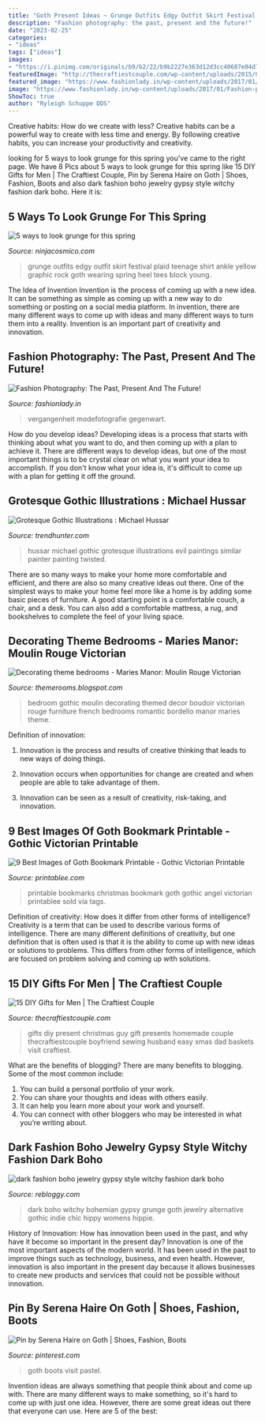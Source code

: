 ```yaml
---
title: "Goth Present Ideas ~ Grunge Outfits Edgy Outfit Skirt Festival Plaid Teenage Shirt Ankle Yellow Graphic Rock Goth Wearing Spring Heel Tees Block Young"
description: "Fashion photography: the past, present and the future!"
date: "2023-02-25"
categories:
- "ideas"
tags: ["ideas"]
images:
- "https://i.pinimg.com/originals/b9/b2/22/b9b2227e363d12d3cc40687e04d7ce4b.jpg"
featuredImage: "http://thecraftiestcouple.com/wp-content/uploads/2015/01/15-DIY-Gifts-for-Men1.jpg"
featured_image: "https://www.fashionlady.in/wp-content/uploads/2017/01/Fashion-photography-ideas.jpg"
image: "https://www.fashionlady.in/wp-content/uploads/2017/01/Fashion-photography-ideas.jpg"
ShowToc: true
author: "Ryleigh Schuppe DDS"
---
```



Creative habits: How do we create with less?
Creative habits can be a powerful way to create with less time and energy. By following creative habits, you can increase your productivity and creativity.

	

		
looking for 5 ways to look grunge for this spring you've came to the right page. We have 8 Pics about 5 ways to look grunge for this spring like 15 DIY Gifts for Men | The Craftiest Couple, Pin by Serena Haire on Goth | Shoes, Fashion, Boots and also dark fashion boho jewelry gypsy style witchy fashion dark boho. Here it is:
		
    
## 5 Ways To Look Grunge For This Spring

<img loading=lazy src="https://ninjacosmico.com/wp-content/uploads/2015/04/PLAIDGUNS4.jpg" onerror="this.onerror=null;this.src='https://tse1.mm.bing.net/th?id=OIP.ijMUARs2-GxUPpQX_qAbIQHaLH&amp;pid=15.1';" alt="5 ways to look grunge for this spring">

_Source: ninjacosmico.com_

>grunge outfits edgy outfit skirt festival plaid teenage shirt ankle yellow graphic rock goth wearing spring heel tees block young. 

	

The Idea of Invention
Invention is the process of coming up with a new idea. It can be something as simple as coming up with a new way to do something or posting on a social media platform. In invention, there are many different ways to come up with ideas and many different ways to turn them into a reality. Invention is an important part of creativity and innovation.

    
## Fashion Photography: The Past, Present And The Future!

<img loading=lazy src="https://www.fashionlady.in/wp-content/uploads/2017/01/Fashion-photography-ideas.jpg" onerror="this.onerror=null;this.src='https://tse2.mm.bing.net/th?id=OIP.a4TmzauzFjpfdpZBCFyKWgAAAA&amp;pid=15.1';" alt="Fashion Photography: The Past, Present And The Future!">

_Source: fashionlady.in_

>vergangenheit modefotografie gegenwart. 

	

How do you develop ideas?
Developing ideas is a process that starts with thinking about what you want to do, and then coming up with a plan to achieve it. There are different ways to develop ideas, but one of the most important things is to be crystal clear on what you want your idea to accomplish. If you don't know what your idea is, it's difficult to come up with a plan for getting it off the ground.

    
## Grotesque Gothic Illustrations : Michael Hussar

<img loading=lazy src="http://cdn.trendhunterstatic.com/thumbs/michael-hussar.jpeg" onerror="this.onerror=null;this.src='https://tse2.mm.bing.net/th?id=OIP.fL08LsmouIYG8RmnSDEGTgHaJO&amp;pid=15.1';" alt="Grotesque Gothic Illustrations : Michael Hussar">

_Source: trendhunter.com_

>hussar michael gothic grotesque illustrations evil paintings similar painter painting twisted. 

	

There are so many ways to make your home more comfortable and efficient, and there are also so many creative ideas out there. One of the simplest ways to make your home feel more like a home is by adding some basic pieces of furniture. A good starting point is a comfortable couch, a chair, and a desk. You can also add a comfortable mattress, a rug, and bookshelves to complete the feel of your living space.

    
## Decorating Theme Bedrooms - Maries Manor: Moulin Rouge Victorian

<img loading=lazy src="http://1.bp.blogspot.com/-dEu10BWeZ7k/U3tRe0TNyeI/AAAAAAAATw0/BTlGFfwt8sg/s1600/MOULIN+themed+bedroom+decorating-gothic+style.jpg" onerror="this.onerror=null;this.src='https://tse2.mm.bing.net/th?id=OIP.sthRIdQGUPYS4A8o_C9ZdQHaHo&amp;pid=15.1';" alt="Decorating theme bedrooms - Maries Manor: Moulin Rouge Victorian">

_Source: themerooms.blogspot.com_

>bedroom gothic moulin decorating themed decor boudoir victorian rouge furniture french bedrooms romantic bordello manor maries theme. 

	

Definition of innovation:
1. Innovation is the process and results of creative thinking that leads to new ways of doing things.
2. Innovation occurs when opportunities for change are created and when people are able to take advantage of them.

3. Innovation can be seen as a result of creativity, risk-taking, and innovation.

    
## 9 Best Images Of Goth Bookmark Printable - Gothic Victorian Printable

<img loading=lazy src="http://www.printablee.com/postpic/2014/11/christmas-angel-printable-bookmarks_192781.jpg" onerror="this.onerror=null;this.src='https://tse2.mm.bing.net/th?id=OIP.Q56R2DdILq0y2iNR4F81CgHaIw&amp;pid=15.1';" alt="9 Best Images of Goth Bookmark Printable - Gothic Victorian Printable">

_Source: printablee.com_

>printable bookmarks christmas bookmark goth gothic angel victorian printablee sold via tags. 

	

Definition of creativity: How does it differ from other forms of intelligence?
Creativity is a term that can be used to describe various forms of intelligence. There are many different definitions of creativity, but one definition that is often used is that it is the ability to come up with new ideas or solutions to problems. This differs from other forms of intelligence, which are focused on problem solving and coming up with solutions.

    
## 15 DIY Gifts For Men | The Craftiest Couple

<img loading=lazy src="http://thecraftiestcouple.com/wp-content/uploads/2015/01/15-DIY-Gifts-for-Men1.jpg" onerror="this.onerror=null;this.src='https://tse4.mm.bing.net/th?id=OIP.8DGooMafslhCU4BIzbUoqgHaHa&amp;pid=15.1';" alt="15 DIY Gifts for Men | The Craftiest Couple">

_Source: thecraftiestcouple.com_

>gifts diy present christmas guy gift presents homemade couple thecraftiestcouple boyfriend sewing husband easy xmas dad baskets visit craftiest. 

	

What are the benefits of blogging?
There are many benefits to blogging. Some of the most common include: 
1. You can build a personal portfolio of your work. 
2. You can share your thoughts and ideas with others easily. 
3. It can help you learn more about your work and yourself. 
4. You can connect with other bloggers who may be interested in what you’re writing about. 

    
## Dark Fashion Boho Jewelry Gypsy Style Witchy Fashion Dark Boho

<img loading=lazy src="http://41.media.tumblr.com/b3c4eb63fc6cb60004cbca481ec02ab3/tumblr_n7ggmsU3ne1s382e5o1_400.jpg" onerror="this.onerror=null;this.src='https://tse4.mm.bing.net/th?id=OIP.iJtIMrlWJo1ZPX_vtaMeVwAAAA&amp;pid=15.1';" alt="dark fashion boho jewelry gypsy style witchy fashion dark boho">

_Source: rebloggy.com_

>dark boho witchy bohemian gypsy grunge goth jewelry alternative gothic indie chic hippy womens hippie. 

	

History of Innovation: How has innovation been used in the past, and why have it become so important in the present day?
Innovation is one of the most important aspects of the modern world. It has been used in the past to improve things such as technology, business, and even health. However, innovation is also important in the present day because it allows businesses to create new products and services that could not be possible without innovation.

    
## Pin By Serena Haire On Goth | Shoes, Fashion, Boots

<img loading=lazy src="https://i.pinimg.com/originals/b9/b2/22/b9b2227e363d12d3cc40687e04d7ce4b.jpg" onerror="this.onerror=null;this.src='https://tse1.mm.bing.net/th?id=OIP.quKQKQgAXIIYm-jmbPVJzQHaGM&amp;pid=15.1';" alt="Pin by Serena Haire on Goth | Shoes, Fashion, Boots">

_Source: pinterest.com_

>goth boots visit pastel. 

	

Invention ideas are always something that people think about and come up with. There are many different ways to make something, so it's hard to come up with just one idea. However, there are some great ideas out there that everyone can use. Here are 5 of the best: 

